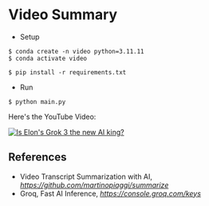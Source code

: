 Video Summary
=============

- Setup

```
$ conda create -n video python=3.11.11
$ conda activate video

$ pip install -r requirements.txt
```

- Run

```
$ python main.py
```

Here's the YouTube Video:

[![Is Elon's Grok 3 the new AI king?](https://img.youtube.com/vi/b0XI-cbel1U/0.jpg)](https://www.youtube.com/watch?v=b0XI-cbel1U&ab_channel=Fireship)

References
----------

- Video Transcript Summarization with AI, _https://github.com/martinopiaggi/summarize_
- Groq, Fast AI Inference, _https://console.groq.com/keys_
